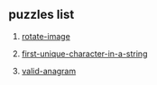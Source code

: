 ## puzzles list

1. [rotate-image](2020/01/rotate-image)

2. [first-unique-character-in-a-string](2020/01/first-unique-character-in-a-string)

3. [valid-anagram](2020/01/valid-anagram)